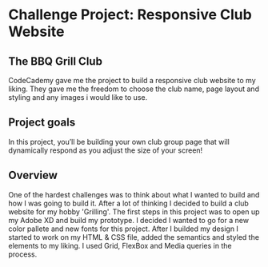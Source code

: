 <h1>Challenge Project: Responsive Club Website</h1>

<h2>The BBQ Grill Club</h2>
<p>CodeCademy gave me the project to build a responsive club website to my liking. They gave me the freedom to choose the club name, page layout and styling and any images i would like to use.</p>

<h2>Project goals</h2>
<p>In this project, you’ll be building your own club group page that will dynamically respond as you adjust the size of your screen!​</p>

<h2>Overview</h2>
<p>One of the hardest challenges was to think about what I wanted to build and how I was going to build it. After a lot of thinking I decided to build a club website for my hobby 'Grilling'. The first steps in this project was to open up my Adobe XD and build my prototype. I decided I wanted to go for a new color pallete and new fonts for this project. After I builded my design I started to work on my HTML & CSS file, added the semantics and styled the elements to my liking. I used Grid, FlexBox and Media queries in the process.</p>